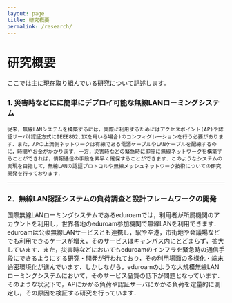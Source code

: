 ```yaml
---
layout: page
title: 研究概要
permalink: /research/
---
```



# 研究概要
  ここでは主に現在取り組んでいる研究について記述します．

### 1. 災害時などにに簡単にデプロイ可能な無線LANローミングシステム
	従来，無線LANシステムを構築するには，実際に利用するためにはアクセスポイント(AP)や認証サーバ(認証方式にIEEE802.1Xを用いる場合)のコンフィグレーションを行う必要があります．また，APの上流側ネットワークは有線である電源ケーブルやLANケーブルを配線するのに，時間やお金がかかります．一方，災害時などの緊急時に即座に無線ネットワークを構築することができれば，情報通信の手段を素早く確保することができます．このようなシステムの実現を目指して，無線LANの認証プロトコルや無線メッシュネットワーク技術についての研究開発を行っております．

------------
### 2．無線LAN認証システムの負荷調査と設計フレームワークの開発
国際無線LANローミングシステムであるeduroamでは，利用者が所属機関のアカウントを利用し，世界各地のeduroam参加機関で無線LANを利用できます．eduroamは公衆無線LANサービスとも連携し，駅や空港，市街地や会議場などでも利用できるケースが増え，そのサービスはキャンパス内にとどまらず，拡大しています．また，災害時などにおいてもeduroamのインフラを緊急時の通信手段にできるようにする研究・開発が行われており，その利用場面の多様化・端末過密環境化が進んでいます．しかしながら，eduroamのような大規模無線LANローミングシステムにおいて，そのサービス品質の低下が問題となっています．そのような状況下で，APにかかる負荷や認証サーバにかかる負荷を定量的に測定し，その原因を検証する研究を行っています．


